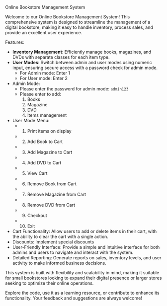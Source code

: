 

Online Bookstore Management System

Welcome to our Online Bookstore Management System! This comprehensive system is designed to streamline the management of a digital bookstore, making it easy to handle inventory, process sales, and provide an excellent user experience.

 Features:
- **Inventory Management**: Efficiently manage books, magazines, and DVDs with separate classes for each item type.
- **User Modes**: Switch between admin and user modes using numeric input, ensuring secure access with a password check for admin mode.
  - For Admin mode: Enter 1
  - For User mode: Enter 2
- Admin Mode: 
  - Please enter the password for admin mode: `admin123`
  - Please enter to add:
    1. Books
    2. Magazine
    3. DVD
    4. Items management
- User Mode Menu:
  - 1. Print items on display
  - 2. Add Book to Cart
  - 3. Add Magazine to Cart
  - 4. Add DVD to Cart
  - 5. View Cart
  - 6. Remove Book from Cart
  - 7. Remove Magazine from Cart
  - 8. Remove DVD from Cart
  - 9. Checkout
  - 10. Exit
- Cart Functionality: Allow users to add or delete items in their cart, with the ability to clear the cart with a single action.
- Discounts: Implement special discounts
- User-Friendly Interface: Provide a simple and intuitive interface for both admins and users to navigate and interact with the system.
- Detailed Reporting: Generate reports on sales, inventory levels, and user activity to make informed business decisions.

This system is built with flexibility and scalability in mind, making it suitable for small bookstores looking to expand their digital presence or larger stores seeking to optimize their online operations.

Explore the code, use it as a learning resource, or contribute to enhance its functionality. Your feedback and suggestions are always welcome!
